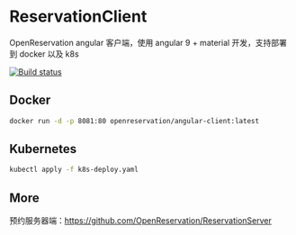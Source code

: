 # ReservationClient

OpenReservation angular 客户端，使用 angular 9 + material 开发，支持部署到 docker 以及 k8s

[![Build status](https://weihanli.visualstudio.com/Pipelines/_apis/build/status/OpenReservation.AngularClient.CI)](https://weihanli.visualstudio.com/Pipelines/_build/latest?definitionId=21)

## Docker

``` bash
docker run -d -p 8081:80 openreservation/angular-client:latest
```

## Kubernetes

``` bash
kubectl apply -f k8s-deploy.yaml
```

## More

预约服务器端：<https://github.com/OpenReservation/ReservationServer>
